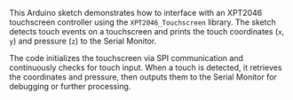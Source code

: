 This Arduino sketch demonstrates how to interface with an XPT2046 touchscreen controller using the `XPT2046_Touchscreen` library. The sketch detects touch events on a touchscreen and prints the touch coordinates (`x`, `y`) and pressure (`z`) to the Serial Monitor.

The code initializes the touchscreen via SPI communication and continuously checks for touch input. When a touch is detected, it retrieves the coordinates and pressure, then outputs them to the Serial Monitor for debugging or further processing.
